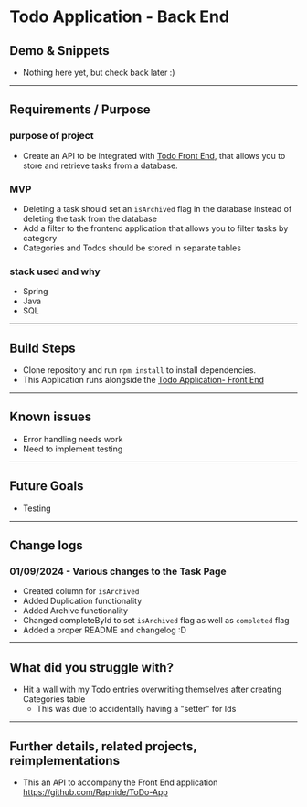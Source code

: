 # Todo Application - Back End

<!-- {add test badges here, all projects you build from here on out will have tests, therefore you should have github workflow badges at the top of your repositories: [Github Workflow Badges](https://docs.github.com/en/actions/monitoring-and-troubleshooting-workflows/adding-a-workflow-status-badge)} -->

## Demo & Snippets

- Nothing here yet, but check back later :) 

---

## Requirements / Purpose

### purpose of project

- Create an API to be integrated with <a href="https://github.com/Raphide/ToDo-App">Todo Front End</a>, that allows you to store and retrieve tasks from a database.

### MVP
- Deleting a task should set an `isArchived` flag in the database instead of deleting the task from the database
- Add a filter to the frontend application that allows you to filter tasks by category
- Categories and Todos should be stored in separate tables

###  stack used and why
- Spring
- Java
- SQL

---

## Build Steps

- Clone repository and run ```npm install``` to install dependencies.
- This Application runs alongside the <a href="https://github.com/Raphide/ToDo-App">Todo Application- Front End</a>

---

<!-- ## Design Goals / Approach

-   Design goals
-   why did you implement this the way you did?

--- -->

<!-- ## Features

-   What features does the project have?
-   list them...

--- -->

## Known issues

-   Error handling needs work
- Need to implement testing

---

## Future Goals

-   Testing

---

## Change logs

### 01/09/2024 - Various changes to the Task Page

- Created column for `isArchived`
- Added Duplication functionality
- Added Archive functionality
- Changed completeById to set `isArchived` flag as well as `completed` flag
- Added a proper README and changelog :D 

---

## What did you struggle with?

-   Hit a wall with my Todo entries overwriting themselves after creating Categories table
    - This was due to accidentally having a "setter" for Ids

---

<!-- ## Licensing Details

-   What type of license are you releasing this under?

--- -->

## Further details, related projects, reimplementations

- This an API to accompany the Front End application <a>https://github.com/Raphide/ToDo-App</a>

